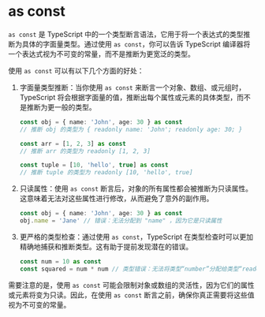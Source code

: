 # as const

`as const` 是 TypeScript 中的一个类型断言语法，它用于将一个表达式的类型推断为具体的字面量类型。通过使用 `as const`，你可以告诉 TypeScript 编译器将一个表达式视为不可变的常量，而不是推断为更宽泛的类型。

使用 `as const` 可以有以下几个方面的好处：

1. 字面量类型推断：当你使用 `as const` 来断言一个对象、数组、或元组时，TypeScript 将会根据字面量的值，推断出每个属性或元素的具体类型，而不是推断为更一般的类型。

   ```typescript
   const obj = { name: 'John', age: 30 } as const
   // 推断 obj 的类型为 { readonly name: 'John'; readonly age: 30; }

   const arr = [1, 2, 3] as const
   // 推断 arr 的类型为 readonly [1, 2, 3]

   const tuple = [10, 'hello', true] as const
   // 推断 tuple 的类型为 readonly [10, 'hello', true]
   ```

2. 只读属性：使用 `as const` 断言后，对象的所有属性都会被推断为只读属性。这意味着无法对这些属性进行修改，从而避免了意外的副作用。

   ```typescript
   const obj = { name: 'John', age: 30 } as const
   obj.name = 'Jane' // 错误：无法分配到 "name" ，因为它是只读属性
   ```

3. 更严格的类型检查：通过使用 `as const`，TypeScript 在类型检查时可以更加精确地捕获和推断类型。这有助于提前发现潜在的错误。

   ```typescript
   const num = 10 as const
   const squared = num * num // 类型错误：无法将类型“number”分配给类型“readonly [number]”
   ```

需要注意的是，使用 `as const` 可能会限制对象或数组的灵活性，因为它们的属性或元素将变为只读。因此，在使用 `as const` 断言之前，确保你真正需要将这些值视为不可变的常量。
